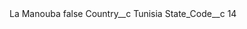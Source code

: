 <?xml version="1.0" encoding="UTF-8"?>
<CustomMetadata xmlns="http://soap.sforce.com/2006/04/metadata" xmlns:xsi="http://www.w3.org/2001/XMLSchema-instance" xmlns:xsd="http://www.w3.org/2001/XMLSchema">
    <label>La Manouba</label>
    <protected>false</protected>
    <values>
        <field>Country__c</field>
        <value xsi:type="xsd:string">Tunisia</value>
    </values>
    <values>
        <field>State_Code__c</field>
        <value xsi:type="xsd:string">14</value>
    </values>
</CustomMetadata>
